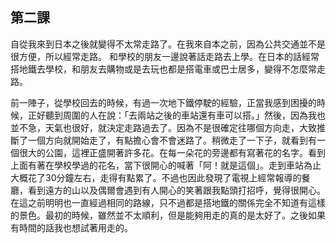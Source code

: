 ## 第二課
自從我來到日本之後就變得不太常走路了。在我來自本之前，因為公共交通並不是很方便，所以經常走路。
和學校的朋友一邊說著話走路去上學。在日本的話經常搭地鐵去學校，和朋友去購物或是去玩也都是搭電車或巴士居多，變得不怎麼常走路。

前一陣子，從學校回去的時候，有過一次地下鐵停駛的經驗，正當我感到困擾的時候，正好聽到周圍的人在說：「去兩站之後的車站還有車可以搭。」然後，因為我也並不急，天氣也很好，就決定走路過去了。因為不是很確定往哪個方向走，大致推斷了一個方向就開始走了，有點擔心會不會迷路了。稍微走了一下子，就看到有一個很大的公園，這裡正盛開著許多花。在每一朵花的旁邊都有寫著花的名字。看到上面有著在學校學過的花名，當下很開心的喊著「阿！就是這個」。走到車站為止大概花了30分鐘左右，走得有點累了。不過也因此發現了電視上經常報導的餐廳，看到遠方的山以及偶爾會遇到有人開心的笑著跟我點頭打招呼，覺得很開心。在這之前明明也一直經過相同的路線，只不過都是搭地鐵的關係完全不知道有這樣的景色。最初的時候，雖然並不太順利，但是能夠用走的真的是太好了。之後如果有時間的話我也想試著用走的。








